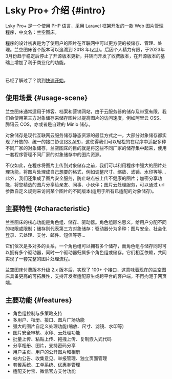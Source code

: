 # Lsky Pro+ 介绍 {#intro}

Lsky Pro+ 是一个使用 PHP 语言，采用 [Laravel](https://laravel.com) 框架开发的一款 Web 图片管理程序，中文名：兰空图床。

程序的设计初衷是为了使用户的图片在互联网中可以更方便的被储存、管理、处理。兰空图床首个版本可以追溯到 2018 年([v1.1](https://github.com/lsky-org/lsky-pro/tree/v1.1))。后因个人精力有限，于2023年3月份趋于稳定后停止了开源版本更新，并转而开发了收费版本，在开源版本的基础上增加了利于商业化的功能。

<div class="tip custom-block" style="padding-top: 8px">

已经了解过了？跳到[快速开始](./getting-started)。

</div>

## 使用场景 {#usage-scene}

兰空图床通常适用于博客、档案和营销网站，由于云服务器的储存及带宽有限，我们会使用第三方对象储存来储存图片以提高图片的访问速度，例如阿里云 OSS、腾讯云 COS，亦或者是自建的 Minio 储存。

对象储存是现代互联网云服务储存静态资源的最佳方式之一，大部分对象储存都实现了开放的、统一的接口协议([S3 API](https://docs.aws.amazon.com/AmazonS3/latest/API/Welcome.html))，这使得我们可以轻松的在程序中适配多种不同厂家的对象储存，兰空图床的目的就是将这些不同厂家的储存集中起来，使用一套程序管理不同厂家的对象储存中的图片资源。

不仅如此，在程序将图片上传到对象储存之前，我们可以利用程序中强大的图片处理功能，将图片处理成自己想要的格式，例如调整尺寸、缩放、滤镜、水印等等...此外，我们还集成了图片安全服务，防止站点被上传不健康的图片；加密分享功能，将您精选的图片分享给亲友、同事、小伙伴；图片云处理服务，可以通过 url 参数自定义规则来访问某个图片的不同版本(适用于所有已适配的对象储存)。

## 主要特性 {#characteristic}

兰空图床的核心功能是角色组、储存、驱动器。角色组顾名思义，给用户分配不同的权限或限制；储存则代表第三方对象储存；驱动器分为多种：图片安全、社会化登录、云处理、支付、邮件、短信等等...

它们依次是多对多的关系，一个角色组可以拥有多个储存，而角色组与储存同时可以拥有多个驱动器，同时一个驱动器归属多个角色组或储存。它们相互依赖，共同实现了一套完整的图片处理流程。

兰空图床付费版本升级 2.x 版本后，实现了 100+ 个接口，这意味着现在的兰空图床具备更高的可拓展性，支持开发者适配原生或跨平台的客户端，不再拘泥于网页端。

## 主要功能 {#features}
- 角色组控制与多策略支持
- 多用户、相册、接口、图片广场功能
- 强大的图片自定义处理功能(缩放、尺寸、滤镜、水印等)
- 图片安全审核、水印、云处理功能
- 批量上传、粘贴上传、拖拽上传、复制嵌入式代码
- 分享相册、图片，支持密码分享
- 用户主页、用户的公开图片和相册
- 站内公告、收集意见、举报管理、独立页面管理
- 套餐系统、工单系统、优惠券管理
- 适配支付宝、微信官方支付功能